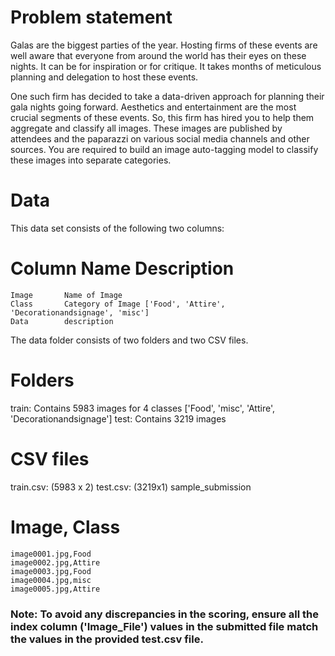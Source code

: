 # Problem statement
Galas are the biggest parties of the year. Hosting firms of these events are well aware that everyone from around the world has their eyes on these nights. It can be for inspiration or for critique. It takes months of meticulous planning and delegation to host these events.

One such firm has decided to take a data-driven approach for planning their gala nights going forward. Aesthetics and entertainment are the most crucial segments of these events. So, this firm has hired you to help them aggregate and classify all images. These images are published by attendees and the paparazzi on various social media channels and other sources. You are required to build an image auto-tagging model to classify these images into separate categories.

# Data
This data set consists of the following two columns:

# Column Name	Description
	Image		Name of Image
	Class		Category of Image ['Food', 'Attire', 'Decorationandsignage', 'misc']
	Data 		description
The data folder consists of two folders and two CSV files.

# Folders

train: Contains 5983 images for 4 classes ['Food', 'misc', 'Attire', 'Decorationandsignage']
test: Contains 3219 images

# CSV files

train.csv: (5983 x 2)
test.csv: (3219x1)
sample_submission

#    Image,       Class
	image0001.jpg,Food
	image0002.jpg,Attire
	image0003.jpg,Food
	image0004.jpg,misc
	image0005.jpg,Attire

### Note: To avoid any discrepancies in the scoring, ensure all the index column ('Image_File') values in the submitted file match the values in the provided test.csv file.